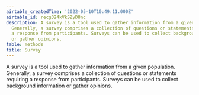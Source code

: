 ```yaml
---
airtable_createdTime: '2022-05-10T10:49:11.000Z'
airtable_id: recg324kVkSZyD8nc
description: A survey is a tool used to gather information from a given population.
  Generally, a survey comprises a collection of questions or statements requiring
  a response from participants. Surveys can be used to collect background information
  or gather opinions.
table: methods
title: Survey
---
```


A survey is a tool used to gather information from a given population. Generally, a survey comprises a collection of questions or statements requiring a response from participants. Surveys can be used to collect background information or gather opinions.